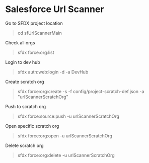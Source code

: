 # Salesforce Url Scanner

Go to SFDX project location
> cd sfUrlScannerMain

Check all orgs
> sfdx force:org:list


Login to dev hub
> sfdx auth:web:login -d -a DevHub


Create scratch org
> sfdx force:org:create -s -f config/project-scratch-def.json -a "urlScannerScratchOrg" 


Push to scratch org
> sfdx force:source:push -u urlScannerScratchOrg


Open specific scratch org
> sfdx force:org:open -u urlScannerScratchOrg


Delete scratch org
> sfdx force:org:delete -u urlScannerScratchOrg
